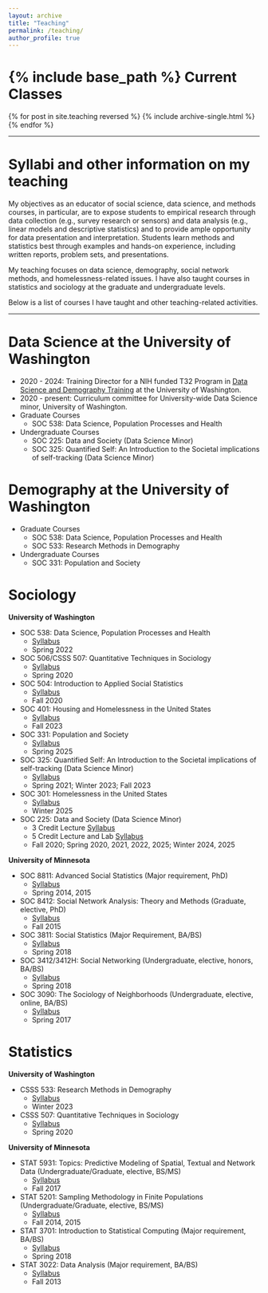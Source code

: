 ```yaml
---
layout: archive
title: "Teaching"
permalink: /teaching/
author_profile: true
---
```


{% include base_path %}
Current Classes
===

{% for post in site.teaching reversed %}
  {% include archive-single.html %}
{% endfor %}

---


Syllabi and other information on my teaching
===

My objectives as an educator of social science, data science, and methods courses, in particular, are to expose students to empirical research through data collection (e.g., survey research or sensors) and data analysis (e.g., linear models and descriptive statistics) and to provide ample opportunity for data presentation and interpretation. Students learn methods and statistics best through examples and hands-on experience, including written reports, problem sets, and presentations.

My teaching focuses on data science, demography, social network methods, and homelessness-related issues. I have also taught courses in statistics and sociology at the graduate and undergraduate levels.

Below is a list of courses I have taught and other teaching-related activities. 

---

Data Science at the University of Washington
===

* 2020 - 2024: Training Director for a NIH funded T32 Program in [Data Science and Demography Training](https://csde.washington.edu/training/fellowship-funding/data-science-demography-population-health-training/) at the University of Washington. 
* 2020 - present: Curriculum committee for University-wide Data Science minor, University of Washington.
* Graduate Courses
    + SOC 538: Data Science, Population Processes and Health
* Undergraduate Courses
    + SOC 225: Data and Society (Data Science Minor)
    + SOC 325: Quantified Self: An Introduction to the Societal implications of self-tracking (Data Science Minor)

Demography at the University of Washington
===

* Graduate Courses
  + SOC 538: Data Science, Population Processes and Health
  + SOC 533: Research Methods in Demography
* Undergraduate Courses
  + SOC 331: Population and Society
 

Sociology
===

**University of Washington**

* SOC 538:  Data Science, Population Processes and Health 
    + [Syllabus](/files/soc_538_syl.pdf)
    + Spring 2022
* SOC 506/CSSS 507: Quantitative Techniques in Sociology
    + [Syllabus](/files/soc_506_syl.pdf)
    + Spring 2020
* SOC 504: Introduction to Applied Social Statistics
    + [Syllabus](/files/soc_504_syl.pdf)
    + Fall 2020
* SOC 401: Housing and Homelessness in the United States
    + [Syllabus](/files/soc_401_syl.pdf)
    + Fall 2023
* SOC 331: Population and Society
    + [Syllabus]()
    + Spring 2025
* SOC 325: Quantified Self: An Introduction to the Societal implications of self-tracking (Data Science Minor)
    + [Syllabus](/files/soc_325_syl.pdf)
    + Spring 2021; Winter 2023; Fall 2023
* SOC 301: Homelessness in the United States
    + [Syllabus]()
    + Winter 2025
* SOC 225: Data and Society (Data Science Minor)
    + 3 Credit Lecture [Syllabus](/files/soc_225_syl.pdf)
    + 5 Credit Lecture and Lab [Syllabus](/files/soc_225_lab_syl.pdf)
    + Fall 2020; Spring 2020, 2021, 2022, 2025; Winter 2024, 2025

**University of Minnesota**

* SOC 8811: Advanced Social Statistics (Major requirement, PhD)
    + [Syllabus](/files/stat_8811_syl.pdf)
    + Spring 2014, 2015
* SOC 8412: Social Network Analysis: Theory and Methods (Graduate, elective, PhD)
    + [Syllabus](/files/soc_8412_syl.pdf)
    + Fall 2015
* SOC 3811: Social Statistics (Major Requirement, BA/BS)
    + [Syllabus](/files/soc_3811_syl.pdf)
    + Spring 2018
* SOC 3412/3412H: Social Networking (Undergraduate, elective, honors, BA/BS)
    + [Syllabus](/files/soc_3412_syl.pdf)
    + Spring 2018
* SOC 3090: The Sociology of Neighborhoods (Undergraduate, elective, online, BA/BS)
    + [Syllabus](/files/soc_3090_syl.pdf)
    + Spring 2017
 

Statistics
===


**University of Washington**

* CSSS 533: Research Methods in Demography
    +  [Syllabus](/files/soc_506_syl.pdf)
    +  Winter 2023
* CSSS 507: Quantitative Techniques in Sociology
    + [Syllabus](/files/soc_506_syl.pdf)
    + Spring 2020

**University of Minnesota**
* STAT 5931: Topics: Predictive Modeling of Spatial, Textual and Network Data (Undergraduate/Graduate, elective, BS/MS)
    + [Syllabus](/files/stat_5931_syl.pdf)
    + Fall 2017
* STAT 5201: Sampling Methodology in Finite Populations (Undergraduate/Graduate, elective, BS/MS)
    + [Syllabus](/files/stat_5201_syl.pdf)
    + Fall 2014, 2015
* STAT 3701: Introduction to Statistical Computing (Major requirement, BA/BS)
    + [Syllabus](/files/stat_3701_syl.pdf)
    + Spring 2018
* STAT 3022: Data Analysis (Major requirement, BA/BS)
    + [Syllabus](/files/stat_3022_syl.pdf)
    + Fall 2013


  
